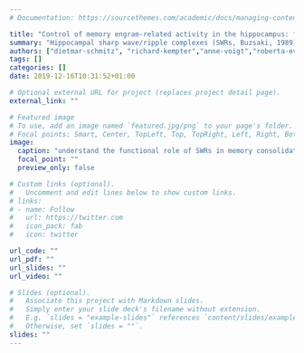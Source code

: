 ```yaml
---
# Documentation: https://sourcethemes.com/academic/docs/managing-content/

title: "Control of memory engram-related activity in the hippocampus: focus on disinhibition"
summary: "Hippocampal sharp wave/ripple complexes (SWRs, Buzsaki, 1989) are short (50-100 ms) episodes of coordinated network activity arising in the hippocampal CA3 area. They may mediate the consolidation of explicit memories, and their disruption interferes with memory (Girardeau et al. 2009). However, the mechanisms governing the occurrence of these episodes remain obscure. To understand the functional role of SWRs in memory consolidation, we will focus on mechanisms that control the rapid onset and termination and the incidence of the sharp-wave (SPW) component. We propose that disinhibition governs the underlying network dynamics and plan to evaluate this hypothesis by developing a computational model that will be analyzed mathematically. The model will be constrained by experiments, in vitro, and its predictions will be tested experimentally."
authors: ["dietmar-schmitz", "richard-kempter","anne-voigt","roberta-evangelista"]
tags: []
categories: []
date: 2019-12-16T10:31:52+01:00

# Optional external URL for project (replaces project detail page).
external_link: ""

# Featured image
# To use, add an image named `featured.jpg/png` to your page's folder.
# Focal points: Smart, Center, TopLeft, Top, TopRight, Left, Right, BottomLeft, Bottom, BottomRight.
image:
  caption: "understand the functional role of SWRs in memory consolidation"
  focal_point: ""
  preview_only: false

# Custom links (optional).
#   Uncomment and edit lines below to show custom links.
# links:
# - name: Follow
#   url: https://twitter.com
#   icon_pack: fab
#   icon: twitter

url_code: ""
url_pdf: ""
url_slides: ""
url_video: ""

# Slides (optional).
#   Associate this project with Markdown slides.
#   Simply enter your slide deck's filename without extension.
#   E.g. `slides = "example-slides"` references `content/slides/example-slides.md`.
#   Otherwise, set `slides = ""`.
slides: ""
---
```

